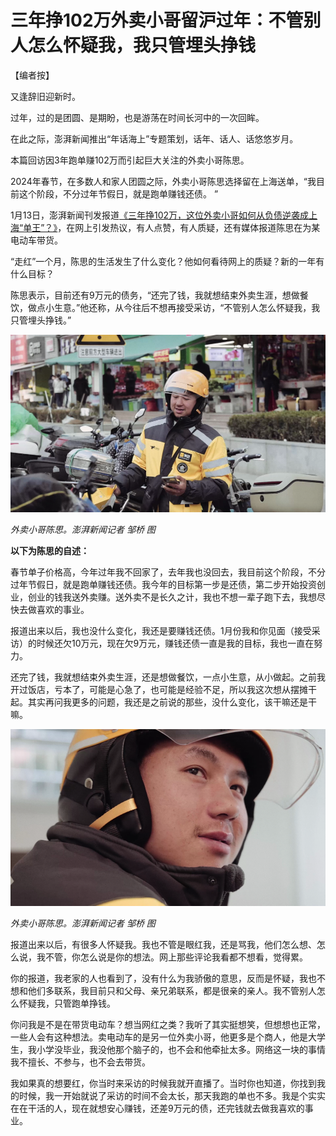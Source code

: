 # 三年挣102万外卖小哥留沪过年：不管别人怎么怀疑我，我只管埋头挣钱

【编者按】

又逢辞旧迎新时。

过年，过的是团圆、是期盼，也是游荡在时间长河中的一次回眸。

在此之际，澎湃新闻推出“年话海上”专题策划，话年、话人、话悠悠岁月。

本篇回访因3年跑单赚102万而引起巨大关注的外卖小哥陈思。

2024年春节，在多数人和家人团圆之际，外卖小哥陈思选择留在上海送单，“我目前这个阶段，不分过年节假日，就是跑单赚钱还债。 ”

1月13日，澎湃新闻刊发报道[《三年挣102万，这位外卖小哥如何从负债逆袭成上海“单王”？》](https://news.qq.com/rain/a/20240113A06FIJ00)，在网上引发热议，有人点赞，有人质疑，还有媒体报道陈思在为某电动车带货。

“走红”一个月，陈思的生活发生了什么变化？他如何看待网上的质疑？新的一年有什么目标？

陈思表示，目前还有9万元的债务，“还完了钱，我就想结束外卖生涯，想做餐饮，做点小生意。”他还称，从今往后不想再接受采访，“不管别人怎么怀疑我，我只管埋头挣钱。”

![09cc4e6909afcf8b3a7989d0763bf180.jpg](https://raw.githubusercontent.com/qqhsx/qqnews_image/main/2024/02/12/三年挣102万外卖小哥留沪过年：不管别人怎么怀疑我，我只管埋头挣钱/09cc4e6909afcf8b3a7989d0763bf180.jpg)

_外卖小哥陈思。澎湃新闻记者 邹桥 图_

**以下为陈思的自述：**

春节单子价格高，今年过年我不回家了，去年我也没回去，我目前这个阶段，不分过年节假日，就是跑单赚钱还债。我今年的目标第一步是还债，第二步开始投资创业，创业的钱我送外卖赚。送外卖不是长久之计，我也不想一辈子跑下去，我想尽快去做喜欢的事业。

报道出来以后，我也没什么变化，我还是要赚钱还债。1月份我和你见面（接受采访）的时候还欠10万元，现在欠9万元，赚钱还债一直是我的目标，我也一直在努力。

还完了钱，我就想结束外卖生涯，还是想做餐饮，一点小生意，从小做起。之前我开过饭店，亏本了，可能是心急了，也可能是经验不足，所以我这次想从摆摊干起。其实再问我更多的问题，我还是之前说的那些，没什么变化，该干嘛还是干嘛。

![b14bfb93bc41363c0dc351fc9b679c1f.jpg](https://raw.githubusercontent.com/qqhsx/qqnews_image/main/2024/02/12/三年挣102万外卖小哥留沪过年：不管别人怎么怀疑我，我只管埋头挣钱/b14bfb93bc41363c0dc351fc9b679c1f.jpg)

_外卖小哥陈思。澎湃新闻记者 邹桥 图_

报道出来以后，有很多人怀疑我。我也不管是眼红我，还是骂我，他们怎么想、怎么说，我不管，你怎么说是你的想法。网上那些评论我看都不想看，觉得累。

你的报道，我老家的人也看到了，没有什么为我骄傲的意思，反而是怀疑，我也不想和他们多联系，我目前只和父母、亲兄弟联系，都是很亲的亲人。我不管别人怎么怀疑我，只管跑单挣钱。

你问我是不是在带货电动车？想当网红之类？我听了其实挺想笑，但想想也正常，一些人会有这种想法。卖电动车的是另一位外卖小哥，他更多是个商人，他是大学生，我小学没毕业，我没他那个脑子的，也不会和他牵扯太多。网络这一块的事情我不擅长、不参与，也不会去带货。

我如果真的想要红，你当时来采访的时候我就开直播了。当时你也知道，你找到我的时候，我一开始就说了采访的时间不会太长，那天我跑的单也不多。我是个实实在在干活的人，现在就想安心赚钱，还差9万元的债，还完钱就去做我喜欢的事业。

